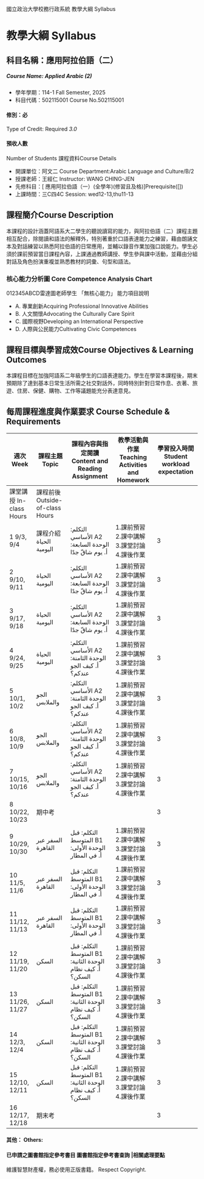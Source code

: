 國立政治大學校務行政系統 教學大綱 Syllabus
# 教學大綱 Syllabus
##  科目名稱：應用阿拉伯語（二）
#####  Course Name: Applied Arabic (2)
  * 學年學期：114-1 Fall Semester, 2025 
  * 科目代碼：502115001 Course No.502115001
#### 修別：必
Type of Credit: Required 
_3.0_
#### 預收人數
Number of Students
課程資料Course Details
  * 開課單位：阿文二 Course Department:Arabic Language and Culture/B/2 
  * 授課老師：王經仁 Instructor: WANG CHING-JEN 
  * 先修科目：[ 應用阿拉伯語（一）(全學年)(修習且及格)]Prerequisite([])
  * 上課時間：三C四4C Session: wed12-13,thu11-13
##  課程簡介Course Description
本課程的設計涵蓋阿語系大二學生的聽說讀寫的能力，與阿拉伯語（二）課程主題相互配合，除閱讀和語法的解釋外，特別著重於口語表達能力之練習，藉由朗誦文本及對話練習以熟悉阿拉伯語的日常應用，並輔以錄音作業加強口說能力。學生必須於課前預習當日課程內容，上課通過教師講授、學生參與課中活動，並藉由分組對話及角色扮演重複並熟悉教材的詞彙、句型和語法。
###  核心能力分析圖 Core Competence Analysis Chart
012345ABCD雷達圖老師學生
「無核心能力」 
能力項目說明
  * A. 專業創新Acquiring Professional Innovative Abilities
  * B. 人文關懷Advocating the Culturally Care Spirit
  * C. 國際視野Developing an International Perspective 
  * D. 人際與公民能力Cultivating Civic Competences
##  課程目標與學習成效Course Objectives & Learning Outcomes 
本課程目標在加強阿語系二年級學生的口語表達能力。學生在學習本課程後，期末預期除了達到基本日常生活所需之社交對話外，同時特別針對日常作息、衣著、旅遊、住房、保健、購物、工作等議題能充分表達意見。
##  每周課程進度與作業要求 Course Schedule & Requirements
|  週次 Week |  課程主題 Topic |  課程內容與指定閱讀 Content and Reading Assignment |  教學活動與作業 Teaching Activities and Homework |  學習投入時間 Student workload expectation  
---|---|---|---|---  
課堂講授 In-class Hours |  課程前後 Outside-of-class Hours  
1 9/3, 9/4 |  課程介紹 الحياة اليومية |  التكلم: الأساسي A2 الوحدة السابعة: أ. يوم شاقّ جدًا |  1.課前預習 2.課中講解 3.課堂討論 4.課後作業 |  3 |  3  
2 9/10, 9/11 |  الحياة اليومية |  التكلم: الأساسي A2 الوحدة السابعة: أ. يوم شاقّ جدًا |  1.課前預習 2.課中講解 3.課堂討論 4.課後作業 |  3 |  3  
3 9/17, 9/18 |  الحياة اليومية |  التكلم: الأساسي A2 الوحدة السابعة: أ. يوم شاقّ جدًا |  1.課前預習 2.課中講解 3.課堂討論 4.課後作業 |  3 |  3  
4 9/24, 9/25 |  الحياة اليومية |  التكلم: الأساسي A2 الوحدة الثامنة: أ. كيف الجو عندكم؟ |  1.課前預習 2.課中講解 3.課堂討論 4.課後作業 |  3 |  3  
5 10/1, 10/2 |  الجو والملابس |  التكلم: الأساسي A2 الوحدة الثامنة: أ. كيف الجو عندكم؟ |  1.課前預習 2.課中講解 3.課堂討論 4.課後作業 |  3 |  3  
6 10/8, 10/9 |  الجو والملابس |  التكلم: الأساسي A2 الوحدة الثامنة: أ. كيف الجو عندكم؟ |  1.課前預習 2.課中講解 3.課堂討論 4.課後作業 |  3 |  3  
7 10/15, 10/16 |  الجو والملابس |  التكلم: الأساسي A2 الوحدة الثامنة: أ. كيف الجو عندكم؟ |  1.課前預習 2.課中講解 3.課堂討論 4.課後作業 |  3 |  3  
8 10/22, 10/23 |  期中考 |  |  |  3 |   
9 10/29, 10/30 |  السفر عبر القاهرة |  التكلم: قبل المتوسط B1 الوحدة الأولى: أ. في المطار |  1.課前預習 2.課中講解 3.課堂討論 4.課後作業 |  3 |  3  
10 11/5, 11/6 |  السفر عبر القاهرة |  التكلم: قبل المتوسط B1 الوحدة الأولى: أ. في المطار |  1.課前預習 2.課中講解 3.課堂討論 4.課後作業 |  3 |  3  
11 11/12, 11/13 |  السفر عبر القاهرة |  التكلم: قبل المتوسط B1 الوحدة الأولى: أ. في المطار |  1.課前預習 2.課中講解 3.課堂討論 4.課後作業 |  3 |  3  
12 11/19, 11/20 |  السكن |  التكلم: قبل المتوسط B1 الوحدة الثانية: أ. كيف نظام السكن؟ |  1.課前預習 2.課中講解 3.課堂討論 4.課後作業 |  3 |  3  
13 11/26, 11/27 |  السكن |  التكلم: قبل المتوسط B1 الوحدة الثانية: أ. كيف نظام السكن؟ |  1.課前預習 2.課中講解 3.課堂討論 4.課後作業 |  3 |  3  
14 12/3, 12/4 |  السكن |  التكلم: قبل المتوسط B1 الوحدة الثانية: أ. كيف نظام السكن؟ |  1.課前預習 2.課中講解 3.課堂討論 4.課後作業 |  3 |  3  
15 12/10, 12/11 |  السكن |  التكلم: قبل المتوسط B1 الوحدة الثانية: أ. كيف نظام السكن؟ |  1.課前預習 2.課中講解 3.課堂討論 4.課後作業 |  3 |  3  
16 12/17, 12/18 |  期末考 |  |  |  3 |   
####  其他： Others:
####  已申請之圖書館指定參考書目  圖書館指定參考書查詢 |相關處理要點
維護智慧財產權，務必使用正版書籍。 Respect Copyright.